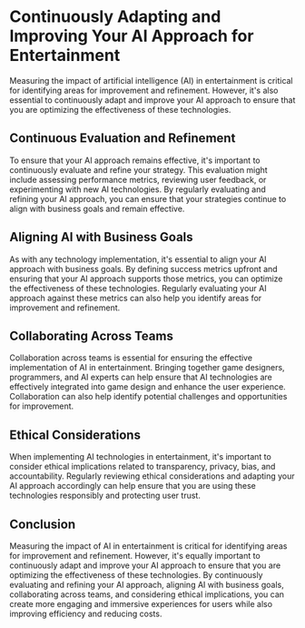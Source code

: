 # Continuously Adapting and Improving Your AI Approach for Entertainment

Measuring the impact of artificial intelligence (AI) in entertainment is critical for identifying areas for improvement and refinement. However, it's also essential to continuously adapt and improve your AI approach to ensure that you are optimizing the effectiveness of these technologies.

Continuous Evaluation and Refinement
------------------------------------

To ensure that your AI approach remains effective, it's important to continuously evaluate and refine your strategy. This evaluation might include assessing performance metrics, reviewing user feedback, or experimenting with new AI technologies. By regularly evaluating and refining your AI approach, you can ensure that your strategies continue to align with business goals and remain effective.

Aligning AI with Business Goals
-------------------------------

As with any technology implementation, it's essential to align your AI approach with business goals. By defining success metrics upfront and ensuring that your AI approach supports those metrics, you can optimize the effectiveness of these technologies. Regularly evaluating your AI approach against these metrics can also help you identify areas for improvement and refinement.

Collaborating Across Teams
--------------------------

Collaboration across teams is essential for ensuring the effective implementation of AI in entertainment. Bringing together game designers, programmers, and AI experts can help ensure that AI technologies are effectively integrated into game design and enhance the user experience. Collaboration can also help identify potential challenges and opportunities for improvement.

Ethical Considerations
----------------------

When implementing AI technologies in entertainment, it's important to consider ethical implications related to transparency, privacy, bias, and accountability. Regularly reviewing ethical considerations and adapting your AI approach accordingly can help ensure that you are using these technologies responsibly and protecting user trust.

Conclusion
----------

Measuring the impact of AI in entertainment is critical for identifying areas for improvement and refinement. However, it's equally important to continuously adapt and improve your AI approach to ensure that you are optimizing the effectiveness of these technologies. By continuously evaluating and refining your AI approach, aligning AI with business goals, collaborating across teams, and considering ethical implications, you can create more engaging and immersive experiences for users while also improving efficiency and reducing costs.
